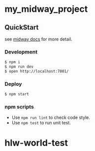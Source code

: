 # my_midway_project

## QuickStart

<!-- add docs here for user -->

see [midway docs][midway] for more detail.

### Development

```bash
$ npm i
$ npm run dev
$ open http://localhost:7001/
```

### Deploy

```bash
$ npm start
```

### npm scripts

- Use `npm run lint` to check code style.
- Use `npm test` to run unit test.


[midway]: https://midwayjs.org
# hlw-world-test
